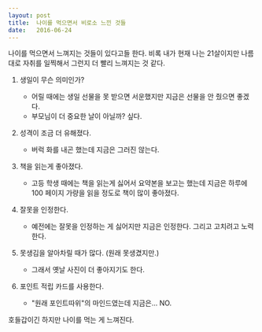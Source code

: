 ```yaml
---
layout: post
title:  나이를 먹으면서 비로소 느낀 것들
date:   2016-06-24
---
```


나이를 먹으면서 느껴지는 것들이 있다고들 한다. 비록 내가 현재 나는 21살이지만 나름대로 자취를 일찍해서 그런지 더 빨리 느껴지는 것 같다.

1. 생일이 무슨 의미인가?
	- 어릴 때에는 생일 선물을 못 받으면 서운했지만 지금은 선물을 안 줬으면 좋겠다.
	- 부모님이 더 중요한 날이 아닐까? 싶다.

2. 성격이 조금 더 유해졌다.
	- 버럭 화를 내곤 했는데 지금은 그러진 않는다.

3. 책을 읽는게 좋아졌다.
	- 고등 학생 때에는 책을 읽는게 싫어서 요약본을 보고는 했는데 지금은 하루에 100 페이지 가량을 읽을 정도로 책이 많이 좋아졌다.

4. 잘못을 인정한다.
	- 예전에는 잘못을 인정하는 게 싫어지만 지금은 인정한다. 그리고 고치려고 노력한다.

5. 못생김을 알아차릴 때가 많다. (원래 못생겼지만.)
	- 그래서 옛날 사진이 더 좋아지기도 한다.

6. 포인트 적립 카드를 사용한다.
	- "원래 포인트따위"의 마인드였는데 지금은... NO.

호들갑이긴 하지만 나이를 먹는 게 느껴진다.


